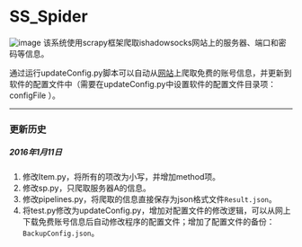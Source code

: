 # SS_Spider
![image](https://github.com/chaosimple/iShadowsocks_Spider/blob/master/pic/1.png)
该系统使用scrapy框架爬取ishadowsocks网站上的服务器、端口和密码等信息。

通过运行updateConfig.py脚本可以自动从[网站](http://www.ishadowsocks.com/)上爬取免费的账号信息，并更新到软件的配置文件中（需要在updateConfig.py中设置软件的配置文件目录项：configFile ）。

---
### 更新历史
##### 2016年1月11日
1. 修改Item.py，将所有的项改为小写，并增加method项。
2. 修改sp.py，只爬取服务器A的信息。
3. 修改pipelines.py，将爬取的信息直接保存为json格式文件`Result.json`。
4. 将test.py修改为updateConfig.py，增加对配置文件的修改逻辑，可以从网上下载免费账号信息后自动修改程序的配置文件；增加了配置文件的备份：`BackupConfig.json`。
